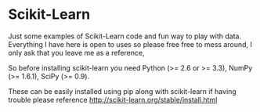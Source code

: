 # Scikit-Learn
Just some examples of Scikit-Learn code and fun way to play with data. 
Everything I have here is open to uses so please free free to mess around,
I only ask that you leave me as a reference, 


So before installing scikit-learn you need 
Python (>= 2.6 or >= 3.3),
NumPy (>= 1.6.1),
SciPy (>= 0.9).

These can be easily installed using pip along with scikit-learn
if having trouble please reference 
http://scikit-learn.org/stable/install.html